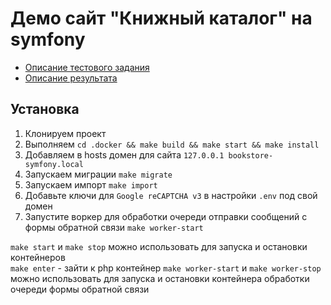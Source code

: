 # Демо сайт "Книжный каталог" на symfony 

* [Описание тестового задания](TASK_README.md)
* [Описание результата](RESULT_README.md)

## Установка

1. Клонируем проект
2. Выполняем `cd .docker && make build && make start && make install`
3. Добавляем в hosts домен для сайта `127.0.0.1 bookstore-symfony.local`
4. Запускаем миграции `make migrate`
5. Запускаем импорт `make import`
6. Добавьте ключи для `Google reCAPTCHA v3` в настройки `.env` под свой домен
7. Запустите воркер для обработки очереди отправки сообщений с формы обратной связи `make worker-start`

`make start` и `make stop` можно использовать для запуска и остановки контейнеров  
`make enter` - зайти к php контейнер
`make worker-start` и `make worker-stop` можно использовать для запуска и остановки контейнера обработки очереди формы обратной связи
